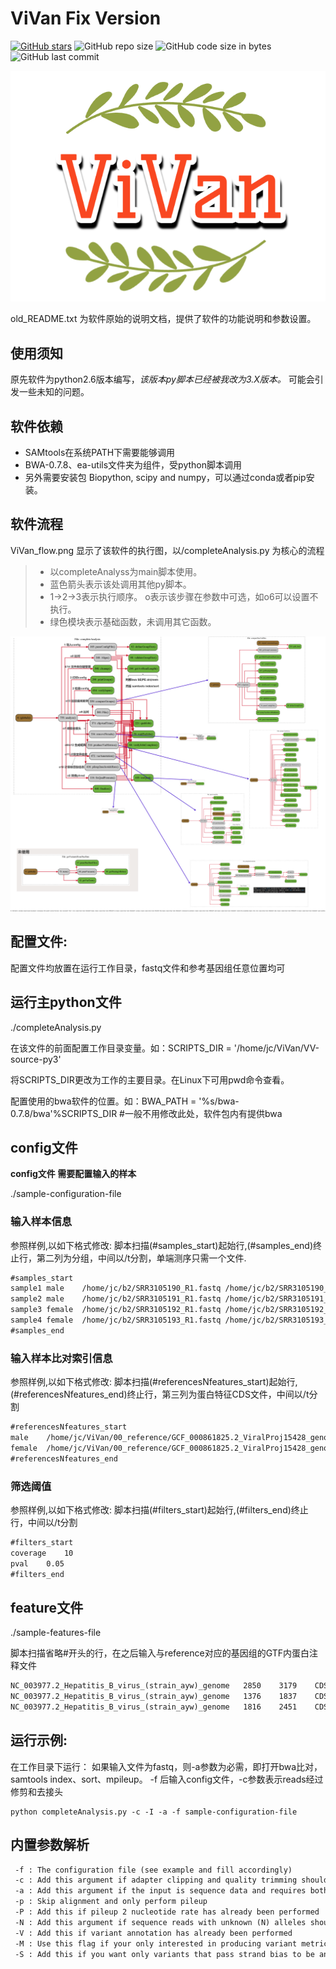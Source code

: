 # **ViVan** Fix Version
[![GitHub stars](https://img.shields.io/github/stars/cherryamme/ViVan?color=red&logo=Adafruit)](https://github.com/cherryamme/ViVan/stargazers)  ![GitHub repo size](https://img.shields.io/github/repo-size/cherryamme/ViVan?color=yellow&label=Project%20Size&logo=Blueprint)   ![GitHub code size in bytes](https://img.shields.io/github/languages/code-size/cherryamme/ViVan?logo=Python&?logoColor=red)   ![GitHub last commit](https://img.shields.io/github/last-commit/cherryamme/ViVan) 

![Vivanlogo](ViVan_logo.png)


old_README.txt 为软件原始的说明文档，提供了软件的功能说明和参数设置。


## 使用须知
原先软件为python2.6版本编写，*该版本py脚本已经被我改为3.X版本。* 可能会引发一些未知的问题。

## 软件依赖
- SAMtools在系统PATH下需要能够调用
- BWA-0.7.8、ea-utils文件夹为组件，受python脚本调用
- 另外需要安装包 Biopython, scipy and numpy，可以通过conda或者pip安装。

## 软件流程

ViVan_flow.png 显示了该软件的执行图，以/completeAnalysis.py 为核心的流程


> - 以completeAnalyss为main脚本使用。
> - 蓝色箭头表示该处调用其他py脚本。
> - 1→2→3表示执行顺序。 o表示该步骤在参数中可选，如o6可以设置不执行。
> - 绿色模块表示基础函数，未调用其它函数。
> 

![Vivanflow](ViVan_flow.png)

## 配置文件:

配置文件均放置在运行工作目录，fastq文件和参考基因组任意位置均可

## 运行主python文件

./completeAnalysis.py

在该文件的前面配置工作目录变量。如：SCRIPTS_DIR = '/home/jc/ViVan/VV-source-py3'

将SCRIPTS_DIR更改为工作的主要目录。在Linux下可用pwd命令查看。

配置使用的bwa软件的位置。如：BWA_PATH = '%s/bwa-0.7.8/bwa'%SCRIPTS_DIR  #一般不用修改此处，软件包内有提供bwa

## config文件
**config文件 需要配置输入的样本**

./sample-configuration-file

### 输入样本信息
参照样例,以如下格式修改: 脚本扫描(#samples_start)起始行,(#samples_end)终止行，第二列为分组，中间以/t分割，单端测序只需一个文件.

```txt
#samples_start
sample1	male	/home/jc/b2/SRR3105190_R1.fastq	/home/jc/b2/SRR3105190_R2.fastq	
sample2	male	/home/jc/b2/SRR3105191_R1.fastq	/home/jc/b2/SRR3105191_R2.fastq	
sample3	female	/home/jc/b2/SRR3105192_R1.fastq	/home/jc/b2/SRR3105192_R2.fastq
sample4	female	/home/jc/b2/SRR3105193_R1.fastq	/home/jc/b2/SRR3105193_R2.fastq
#samples_end
```

### 输入样本比对索引信息
参照样例,以如下格式修改: 脚本扫描(#referencesNfeatures_start)起始行,(#referencesNfeatures_end)终止行，第三列为蛋白特征CDS文件，中间以/t分割
```txt
#referencesNfeatures_start
male	/home/jc/ViVan/00_reference/GCF_000861825.2_ViralProj15428_genomic.fna	/home/jc/ViVan/ViVan-source-py3.9-jc/sample-features-file
female	/home/jc/ViVan/00_reference/GCF_000861825.2_ViralProj15428_genomic.fna	/home/jc/ViVan/ViVan-source-py3.9-jc/sample-features-file
#referencesNfeatures_end
```

### 筛选阈值
参照样例,以如下格式修改: 脚本扫描(#filters_start)起始行,(#filters_end)终止行，中间以/t分割

```txt
#filters_start
coverage	10
pval	0.05
#filters_end
```
## feature文件
./sample-features-file

脚本扫描省略#开头的行，在之后输入与reference对应的基因组的GTF内蛋白注释文件
```txt
NC_003977.2_Hepatitis_B_virus_(strain_ayw)_genome	2850	3179	CDS-HBVgp2
NC_003977.2_Hepatitis_B_virus_(strain_ayw)_genome	1376	1837	CDS-HBVgp3
NC_003977.2_Hepatitis_B_virus_(strain_ayw)_genome	1816	2451	CDS-HBVgp4
```

## 运行示例:

在工作目录下运行：
如果输入文件为fastq，则-a参数为必需，即打开bwa比对，samtools index、sort、mpileup。
-f 后输入config文件，-c参数表示reads经过修剪和去接头
```shell
python completeAnalysis.py -c -I -a -f sample-configuration-file
```

## 内置参数解析

```txt
 -f : The configuration file (see example and fill accordingly)
 -c : Add this argument if adapter clipping and quality trimming should are required prior to alignment
 -a : Add this argument if the input is sequence data and requires both alignment and pileup
 -p : Skip alignment and only perform pileup
 -P : Add this if pileup 2 nucleotide rate has already been performed
 -N : Add this argument if sequence reads with unknown (N) alleles should be discarded
 -V : Add this if variant annotation has already been performed
 -M : Use this flag if your only interested in producing variant metrics for all the samples in the configuration file
 -S : Add this if you want only variants that pass strand bias to be analyzed
 ```